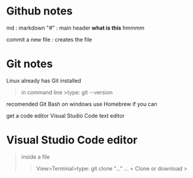 # Github notes

md : markdown
"#" : main header
__what is this__
hmmmm

commit a new file : creates the file

# Git notes
Linux already has Git installed
>in command line >type:
git --version

recomended Git Bash on windows
use Homebrew if you can

get a code editor
Visual Studio Code text editor

# Visual Studio Code editor

>inside a file
>>View>Terminal>type:
git clone "..."
... = Clone or download > 
